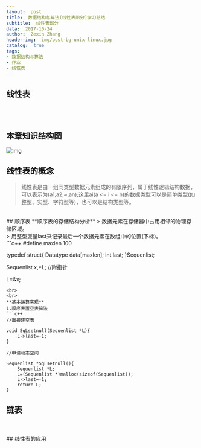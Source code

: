 ```yaml
---
layout:  post
title:  数据结构与算法(线性表部分)学习总结
subtitle:  线性表部分
data:  2017-10-24
author:  Zexin Zhang
header-img:  img/post-bg-unix-linux.jpg
catalog:  true
tags:
- 数据结构与算法
- 作业
- 线性表
---
```


## **线性表**
<br>
<br>

## 本章知识结构图
![img](https://upload.cc/i/eXR4lM.png)
<br>

## 线性表的概念
> 线性表是由一组同类型数据元素组成的有限序列，属于线性逻辑结构数据，可以表示为(a1,a2,~,an);这里ai(a <= i <= n)的数据类型可以是简单类型(如整型、实型、字符型等)，也可以是结构类型等。

<br>
## 顺序表
**顺序表的存储结构分析**
> 数据元素在存储器中占用相邻的物理存储区域。<br>
> 用整型变量last来记录最后一个数据元素在数组中的位置(下标)。

<br>
```c++
#define maxlen 100

typedef struct{
	Datatype data[maxlen];
	int last;
}Sequenlist;

Sequenlist x,*L;    //附指针

L=&x;
```
<br>
<br>
**基本运算实现**
1.顺序表置空表算法
```c++
//直接建空表

void SqLsetnull(Sequenlist *L){
	L->last=-1;
}

//申请动态空间

Sequenlist *SqLsetnull(){
	Sequenlist *L;
	L=(Sequenlist *)malloc(sizeof(Sequenlist));
	L->last=-1;
	return L;
}
```
## 链表
<br>
<br>
## 线性表的应用
<br>
<br>
<br>
